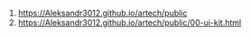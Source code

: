 1. <https://Aleksandr3012.github.io/artech/public>
1. <https://Aleksandr3012.github.io/artech/public/00-ui-kit.html>
